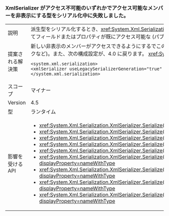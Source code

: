 ### <a name="xmlserializer-fails-while-serializing-a-type-that-hides-an-accessible-member-with-an-inaccessible-one"></a>XmlSerializer がアクセス不可能のいずれかでアクセス可能なメンバーを非表示にする型をシリアル化中に失敗しました。

|   |   |
|---|---|
|説明|派生型をシリアル化するとき、<xref:System.Xml.Serialization.XmlSerializer?displayProperty=name>型にアクセスできないフィールドまたは非表示にする ('new' キーワード) を使用してフィールドまたはプロパティが既にアクセス可能な (パブリック、たとえば) ものと同じ名前の基本型のプロパティが含まれている場合に失敗することができます。|
|提案される解決策|新しい非表示のメンバーがアクセスできるようにするでこの問題を解決する、 <xref:System.Xml.Serialization.XmlSerializer?displayProperty=name> (マークすることによって、パブリックなど)。また、次の構成設定が、4.0 に戻ります。 <xref:System.Xml.Serialization.XmlSerializer?displayProperty=name> 、問題が解決の動作。<pre><code class="language-xml">&lt;system.xml.serialization&gt;&#13;&#10;&lt;xmlSerializer useLegacySerializerGeneration=&quot;true&quot; /&gt;&#13;&#10;&lt;/system.xml.serialization&gt;&#13;&#10;</code></pre>|
|スコープ|マイナー|
|Version|4.5|
|型|ランタイム|
|影響を受ける API|<ul><li><xref:System.Xml.Serialization.XmlSerializer.Serialize(System.IO.Stream,System.Object)?displayProperty=nameWithType></li><li><xref:System.Xml.Serialization.XmlSerializer.Serialize(System.IO.TextWriter,System.Object)?displayProperty=nameWithType></li><li><xref:System.Xml.Serialization.XmlSerializer.Serialize(System.Object,System.Xml.Serialization.XmlSerializationWriter)?displayProperty=nameWithType></li><li><xref:System.Xml.Serialization.XmlSerializer.Serialize(System.Xml.XmlWriter,System.Object)?displayProperty=nameWithType></li><li><xref:System.Xml.Serialization.XmlSerializer.Serialize(System.IO.Stream,System.Object,System.Xml.Serialization.XmlSerializerNamespaces)?displayProperty=nameWithType></li><li><xref:System.Xml.Serialization.XmlSerializer.Serialize(System.IO.TextWriter,System.Object,System.Xml.Serialization.XmlSerializerNamespaces)?displayProperty=nameWithType></li><li><xref:System.Xml.Serialization.XmlSerializer.Serialize(System.Xml.XmlWriter,System.Object,System.Xml.Serialization.XmlSerializerNamespaces)?displayProperty=nameWithType></li><li><xref:System.Xml.Serialization.XmlSerializer.Serialize(System.Xml.XmlWriter,System.Object,System.Xml.Serialization.XmlSerializerNamespaces,System.String)?displayProperty=nameWithType></li><li><xref:System.Xml.Serialization.XmlSerializer.Serialize(System.Xml.XmlWriter,System.Object,System.Xml.Serialization.XmlSerializerNamespaces,System.String,System.String)?displayProperty=nameWithType></li></ul>|

